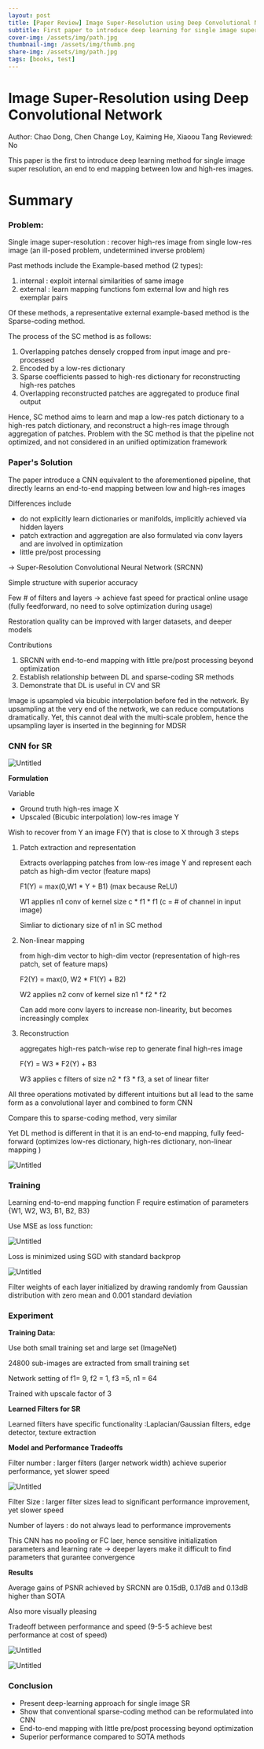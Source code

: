 ```yaml
---
layout: post
title: [Paper Review] Image Super-Resolution using Deep Convolutional Network
subtitle: First paper to introduce deep learning for single image super reoslution.
cover-img: /assets/img/path.jpg
thumbnail-img: /assets/img/thumb.png
share-img: /assets/img/path.jpg
tags: [books, test]
---
```


# Image Super-Resolution using Deep Convolutional Network

Author: Chao Dong, Chen Change Loy, Kaiming He, Xiaoou Tang
Reviewed: No

This paper is the first to introduce deep learning method for single image super resolution, an end to end mapping between low and high-res images.

# Summary

### Problem:

Single image super-resolution : recover high-res image from single low-res image (an ill-posed problem, undetermined inverse problem)

Past methods include the Example-based method (2 types): 

1. internal : exploit internal similarities  of same image
2. external : learn mapping functions fom external low and high res exemplar pairs
  
Of these methods, a representative external example-based method is the Sparse-coding method.

The process of the SC method is as follows:

1. Overlapping patches densely cropped from input image and pre-processed
2. Encoded by a low-res dictionary
3. Sparse coefficients passed to high-res dictionary for reconstructing high-res patches
4. Overlapping reconstructed patches are aggregated to produce final output
    
Hence, SC method aims to learn and map a low-res patch dictionary to a high-res patch dictionary, and reconstruct a high-res image through aggregation of patches.
Problem with the SC method is that the pipeline not optimized, and not considered in an unified optimization framework

### Paper's Solution

The paper introduce a CNN equivalent to the aforementioned pipeline, that directly learns an end-to-end mapping between low and high-res images

Differences include

- do not explicitly learn dictionaries or manifolds, implicitly achieved via hidden layers
- patch extraction and aggregation are also formulated via conv layers and are involved in optimization
- little pre/post processing

→ Super-Resolution Convolutional Neural Network (SRCNN)

Simple structure with superior accuracy

Few # of filters and layers → achieve fast speed for practical online usage (fully feedforward, no need to solve optimization during usage)

Restoration quality can be improved with larger datasets, and deeper models

Contributions

1. SRCNN with end-to-end mapping with little pre/post processing beyond optimization
2. Establish relationship between DL and sparse-coding SR methods
3. Demonstrate that DL is useful in CV and SR


Image is upsampled via bicubic interpolation before fed in the network. By upsampling at the very end of the network, we can reduce computations dramatically. Yet, this cannot deal with the multi-scale problem, hence the upsampling layer is inserted in the beginning for MDSR

### CNN for SR

![Untitled](Image%20Super-Resolution%20using%20Deep%20Convolutional%20Ne%20bd530d53ba82431aa493352e78b77769/Untitled.png)

**Formulation**

Variable 

- Ground truth high-res image X
- Upscaled (Bicubic interpolation) low-res image Y

Wish to recover from Y an image F(Y) that is close to X through 3 steps

1. Patch extraction and representation
    
    Extracts overlapping patches from low-res image Y and represent each patch as high-dim vector (feature maps)
    
    F1(Y) = max(0,W1 * Y + B1)       (max because ReLU)
    
    W1 applies n1 conv of kernel size c * f1 * f1 (c = # of channel in input image)
    
    Simliar to dictionary size of n1 in SC method
    
2. Non-linear mapping
    
    from high-dim vector to high-dim vector (representation of high-res patch, set of feature maps)
    
    F2(Y) = max(0, W2 * F1(Y) + B2)
    
    W2 applies n2 conv of kernel size n1 * f2 * f2
    
    Can add more conv layers to increase non-linearity, but becomes increasingly complex
    
3. Reconstruction
    
    aggregates high-res patch-wise rep to generate final high-res image
    
    F(Y) = W3 * F2(Y) + B3
    
    W3 applies c filters of size n2 * f3 * f3,  a set of linear filter
    
    
All three operations motivated by different intuitions but all lead to the same form as a convolutional layer and combined to form CNN

Compare this to sparse-coding method, very similar

Yet DL method is different in that it is an end-to-end mapping, fully feed-forward (optimizes low-res dictionary, high-res dictionary, non-linear mapping )

![Untitled](Image%20Super-Resolution%20using%20Deep%20Convolutional%20Ne%20bd530d53ba82431aa493352e78b77769/Untitled%201.png)
    

### Training

Learning end-to-end mapping function F require estimation of parameters {W1, W2, W3, B1, B2, B3}

Use MSE as loss function:

![Untitled](Image%20Super-Resolution%20using%20Deep%20Convolutional%20Ne%20bd530d53ba82431aa493352e78b77769/Untitled%202.png)

Loss is minimized using SGD with standard backprop

![Untitled](Image%20Super-Resolution%20using%20Deep%20Convolutional%20Ne%20bd530d53ba82431aa493352e78b77769/Untitled%203.png)

Filter weights of each layer initialized by drawing randomly from Gaussian distribution with zero mean and 0.001 standard deviation

### Experiment

**Training Data:**

Use both small training set and large set (ImageNet)

24800 sub-images are extracted from small training set

Network setting of f1= 9, f2 = 1, f3 =5, n1 = 64

Trained with upscale factor of 3

**Learned Filters for SR**

Learned filters have specific functionality :Laplacian/Gaussian filters, edge detector, texture extraction

**Model and Performance Tradeoffs**

Filter number : larger filters (larger network width) achieve superior performance, yet slower speed

![Untitled](Image%20Super-Resolution%20using%20Deep%20Convolutional%20Ne%20bd530d53ba82431aa493352e78b77769/Untitled%204.png)

Filter Size : larger filter sizes lead to significant performance improvement, yet slower speed

Number of layers : do not always lead to performance improvements

This CNN has no pooling or FC laer, hence sensitive initialization parameters and learning rate → deeper layers make it difficult to find parameters that gurantee convergence

**Results**

Average gains of PSNR achieved by SRCNN are 0.15dB, 0.17dB and 0.13dB higher than SOTA

Also more visually pleasing

Tradeoff between performance and speed (9-5-5 achieve best performance at cost of speed)

![Untitled](Image%20Super-Resolution%20using%20Deep%20Convolutional%20Ne%20bd530d53ba82431aa493352e78b77769/Untitled%205.png)

![Untitled](Image%20Super-Resolution%20using%20Deep%20Convolutional%20Ne%20bd530d53ba82431aa493352e78b77769/Untitled%206.png)

### Conclusion

- Present deep-learning approach for single image SR
- Show that conventional sparse-coding method can be reformulated into CNN
- End-to-end mapping with little pre/post processing beyond optimization
- Superior performance compared to SOTA methods
